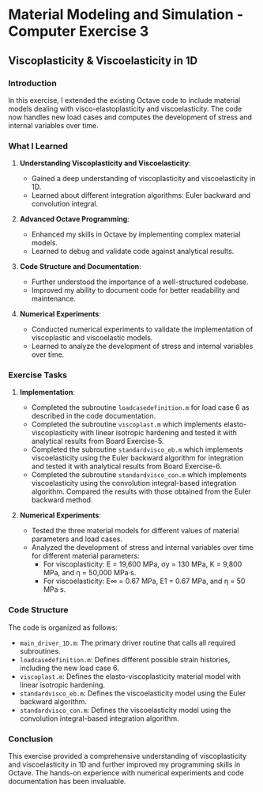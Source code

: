 # Material Modeling and Simulation - Computer Exercise 3

## Viscoplasticity & Viscoelasticity in 1D

### Introduction
In this exercise, I extended the existing Octave code to include material models dealing with visco-elastoplasticity and viscoelasticity. The code now handles new load cases and computes the development of stress and internal variables over time.

### What I Learned
1. **Understanding Viscoplasticity and Viscoelasticity**:
   - Gained a deep understanding of viscoplasticity and viscoelasticity in 1D.
   - Learned about different integration algorithms: Euler backward and convolution integral.

2. **Advanced Octave Programming**:
   - Enhanced my skills in Octave by implementing complex material models.
   - Learned to debug and validate code against analytical results.

3. **Code Structure and Documentation**:
   - Further understood the importance of a well-structured codebase.
   - Improved my ability to document code for better readability and maintenance.

4. **Numerical Experiments**:
   - Conducted numerical experiments to validate the implementation of viscoplastic and viscoelastic models.
   - Learned to analyze the development of stress and internal variables over time.

### Exercise Tasks
1. **Implementation**:
   - Completed the subroutine `loadcasedefinition.m` for load case 6 as described in the code documentation.
   - Completed the subroutine `viscoplast.m` which implements elasto-viscoplasticity with linear isotropic hardening and tested it with analytical results from Board Exercise-5.
   - Completed the subroutine `standardvisco_eb.m` which implements viscoelasticity using the Euler backward algorithm for integration and tested it with analytical results from Board Exercise-6.
   - Completed the subroutine `standardvisco_con.m` which implements viscoelasticity using the convolution integral-based integration algorithm. Compared the results with those obtained from the Euler backward method.

2. **Numerical Experiments**:
   - Tested the three material models for different values of material parameters and load cases.
   - Analyzed the development of stress and internal variables over time for different material parameters:
     - For viscoplasticity: E = 19,600 MPa, σy = 130 MPa, K = 9,800 MPa, and η = 50,000 MPa·s.
     - For viscoelasticity: E∞ = 0.67 MPa, E1 = 0.67 MPa, and η = 50 MPa·s.

### Code Structure
The code is organized as follows:
- `main_driver_1D.m`: The primary driver routine that calls all required subroutines.
- `loadcasedefinition.m`: Defines different possible strain histories, including the new load case 6.
- `viscoplast.m`: Defines the elasto-viscoplasticity material model with linear isotropic hardening.
- `standardvisco_eb.m`: Defines the viscoelasticity model using the Euler backward algorithm.
- `standardvisco_con.m`: Defines the viscoelasticity model using the convolution integral-based integration algorithm.

### Conclusion
This exercise provided a comprehensive understanding of viscoplasticity and viscoelasticity in 1D and further improved my programming skills in Octave. The hands-on experience with numerical experiments and code documentation has been invaluable.

